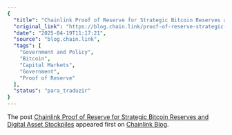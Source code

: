 ```yaml
---
{
  "title": "Chainlink Proof of Reserve for Strategic Bitcoin Reserves and Digital Asset Stockpiles",
  "original_link": "https://blog.chain.link/proof-of-reserve-strategic-bitcoin-reserves/",
  "date": "2025-04-19T11:17:21",
  "source": "blog.chain.link",
  "tags": [
    "Government and Policy",
    "Bitcoin",
    "Capital Markets",
    "Government",
    "Proof of Reserve"
  ],
  "status": "para_traduzir"
}
---
```


<p>The post <a href="https://blog.chain.link/proof-of-reserve-strategic-bitcoin-reserves/">Chainlink Proof of Reserve for Strategic Bitcoin Reserves and Digital Asset Stockpiles</a> appeared first on <a href="https://blog.chain.link">Chainlink Blog</a>.</p>